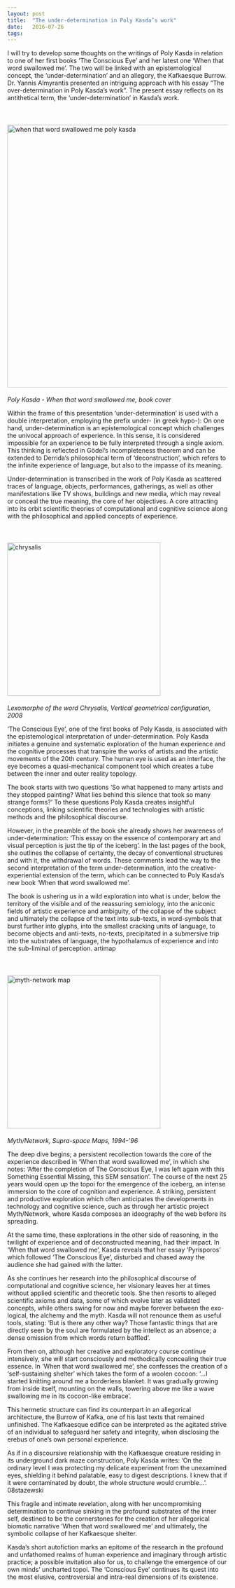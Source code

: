 ```yaml
---
layout: post
title:  "The under-determination in Poly Kasda’s work"
date:   2016-07-26
tags:
---
```




I will try to develop some thoughts on the writings of Poly Kasda in relation to one of her first books ‘The Conscious Eye’ and her latest one ‘When that word swallowed me’. The two will be linked with an epistemological concept, the ‘under-determination’ and an allegory, the Kafkaesque Burrow.
Dr. Yannis Almyrantis presented an intriguing approach with his essay “The over-determination in Poly Kasda’s work”. The present essay reflects on its antithetical term, the ‘under-determination’ in Kasda’s work.

<br>

<p><img src="https://mziku.github.io/images/when-that-word-swallowed-me-cover-poly-kasda.jpg" style="margin-top:2mm; margin-right:3mm; margin-bottom:5mm; margin-left:0;" alt="when that word swallowed me poly kasda" width="600" height="" align="center"><br><i>Poly Kasda - When that word swallowed me, book cover</i></p>

Within the frame of this presentation ‘under-determination’ is used with a double interpretation, employing the prefix under- (in greek hypo-):
On one hand, under-determination is an epistemological concept which challenges the univocal approach of experience. In this sense, it is considered impossible for an experience to be fully interpreted through a single axiom. This thinking is reflected in Gödel’s incompleteness theorem and can be extended to Derrida’s philosophical term of ‘deconstruction’, which refers to the infinite experience of language, but also to the impasse of its meaning.

Under-determination is transcribed in the work of Poly Kasda as scattered traces of language, objects, performances, gatherings, as well as other manifestations like TV shows, buildings and new media, which may reveal or conceal the true meaning, the core of her objectives. A core attracting into its orbit scientific theories of computational and cognitive science along with the philosophical and applied concepts of experience.


<br>
<p><img src="https://mziku.github.io/images/lexomorph-chrysalis-poly-kasda.jpg" style="margin-top:2mm; margin-right:3mm; margin-bottom:5mm; margin-left:0;" alt="chrysalis" width="350" height="" align="center"><br><i>Lexomorphe of the word Chrysalis, Vertical geometrical configuration, 2008</i></p>

‘The Conscious Eye’, one of the first books of Poly Kasda, is associated with the epistemological interpretation of under-determination. Poly Kasda initiates a genuine and systematic exploration of the human experience and the cognitive processes that transpire the works of artists and the artistic movements of the 20th century. The human eye is used as an interface, the eye becomes a quasi-mechanical component tool which creates a tube between the inner and outer reality topology.

The book starts with two questions ‘So what happened to many artists and they stopped painting? What lies behind this silence that took so many strange forms?’ To these questions Poly Kasda creates insightful conceptions, linking scientific theories and technologies with artistic methods and the philosophical discourse.

However, in the preamble of the book she already shows her awareness of under-determination: ‘This essay on the essence of contemporary art and visual perception is just the tip of the iceberg’. In the last pages of the book, she outlines the collapse of certainty, the decay of conventional structures and with it, the withdrawal of words.
These comments lead the way to the second interpretation of the term under-determination, into the creative-experiential extension of the term, which can be connected to Poly Kasda’s new book ‘When that word swallowed me’.

The book is ushering us in a wild exploration into what is under, below the territory of the visible and of the reassuring semiology, into the aniconic fields of artistic experience and ambiguity, of the collapse of the subject and ultimately the collapse of the text into sub-texts, in word-symbols that burst further into glyphs, into the smallest cracking units of language, to become objects and anti-texts, no-texts, precipitated in a submersive trip into the substrates of language, the hypothalamus of experience and into the sub-liminal of perception.
artimap

<br>

<p><img src="https://mziku.github.io/images/myth-network-artmap-poly-kasda.jpg" style="margin-top:2mm; margin-right:3mm; margin-bottom:5mm; margin-left:0;" alt="myth-network map" width="350" height="" align="center"><br><i>Myth/Network, Supra-space Maps, 1994-’96</i></p>

The deep dive begins; a persistent recollection towards the core of the experience described in ‘When that word swallowed me’, in which she notes: ‘After the completion of The Conscious Eye, I was left again with this Something Essential Missing, this SEM sensation’.
The course of the next 25 years would open up the topoi for the emergence of the iceberg, an intense immersion to the core of cognition and experience. A striking, persistent and productive exploration which often anticipates the developments in technology and cognitive science, such as through her artistic project Myth/Network, where Kasda composes an ideography of the web before its spreading.

At the same time, these explorations in the other side of reasoning, in the twilight of experience and of deconstructed meaning, had their impact. In ‘When that word swallowed me’, Kasda reveals that her essay ‘Pyrisporos’ which followed ‘The Conscious Eye’, disturbed and chased away the audience she had gained with the latter.

As she continues her research into the philosophical discourse of computational and cognitive science, her visionary leaves her at times without applied scientific and theoretic tools. She then resorts to alleged scientific axioms and data, some of which evolve later as validated concepts, while others swing for now and maybe forever between the exo-logical, the alchemy and the myth. Kasda will not renounce them as useful tools, stating: ‘But is there any other way? Those fantastic things that are directly seen by the soul are formulated by the intellect as an absence; a dense omission from which words return baffled’.

From then on, although her creative and exploratory course continue intensively, she will start consciously and methodically concealing their true essence. In ‘When that word swallowed me’, she confesses the creation of a ‘self-sustaining shelter’ which takes the form of a woolen cocoon: ‘…I started knitting around me a borderless blanket. It was gradually growing from inside itself, mounting on the walls, towering above me like a wave swallowing me in its cocoon-like embrace’.

This hermetic structure can find its counterpart in an allegorical architecture, the Burrow of Kafka, one of his last texts that remained unfinished. The Kafkaesque edifice can be interpreted as the agitated strive of an individual to safeguard her safety and integrity, when disclosing the erebus of one’s own personal experience.

As if in a discoursive relationship with the Kafkaesque creature residing in its underground dark maze construction, Poly Kasda writes: ‘On the ordinary level I was protecting my delicate experiment from the unexamined eyes, shielding it behind palatable, easy to digest descriptions. I knew that if it were contaminated by doubt, the whole structure would crumble…’.
08stazewski


This fragile and intimate revelation, along with her uncompromising determination to continue sinking in the profound substrates of the inner self, destined to be the cornerstones for the creation of her allegorical biomatic narrative ‘When that word swallowed me’ and ultimately, the symbolic collapse of her Kafkaesque shelter.

Kasda’s short autofiction marks an epitome of the research in the profound and unfathomed realms of human experience and imaginary through artistic practice; a possible invitation also for us, to challenge the emergence of our own minds’ uncharted topoi. The ‘Conscious Eye’ continues its quest into the most elusive, controversial and intra-real dimensions of its existence.




